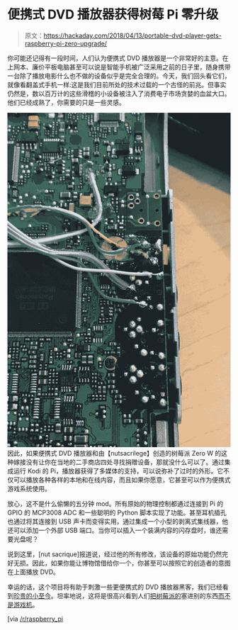 # 便携式 DVD 播放器获得树莓 Pi 零升级

> 原文：<https://hackaday.com/2018/04/13/portable-dvd-player-gets-raspberry-pi-zero-upgrade/>

你可能还记得有一段时间，人们认为便携式 DVD 播放器是一个非常好的主意。在上网本、廉价平板电脑甚至可以说是智能手机被广泛采用之前的日子里，随身携带一台除了播放电影什么也不做的设备似乎是完全合理的。今天，我们回头看它们，就像看翻盖式手机一样:这是我们目前所处的技术过载的一个古怪的前兆。但事实仍然是，数以百万计的这些滑稽的小设备被注入了消费电子市场贪婪的血盆大口。他们已经成熟了，你需要的只是一些灵感。

[![](img/acdbaca34f467c77c4a52561dff98bf3.png)](https://hackaday.com/wp-content/uploads/2018/04/pidvd_detail.jpg) 因此，如果便携式 DVD 播放器和由【nutsacrilege】创造的树莓派 Zero W 的这种嫁接没有让你在当地的二手商店四处寻找捐赠设备，那就没什么可以了。通过集成运行 Kodi 的 Pi，播放器获得了多媒体的支持，可以说弥补了过时的外形。它不仅可以播放各种各样的本地和在线内容，而且如果你愿意，它甚至可以作为便携式游戏系统使用。

放心，这不是什么偷懒的五分钟 mod。所有原始的物理控制都通过连接到 Pi 的 GPIO 的 MCP3008 ADC 和一些聪明的 Python 脚本实现了功能。甚至耳机插孔也通过将其连接到 USB 声卡而变得实用，通过集成一个小型的剥离式集线器，他还可以添加一个外部 USB 端口。当你可以插入一个装满内容的闪存盘时，谁还需要光盘呢？

说到这里，[nut sacrique]报道说，经过他的所有修改，该设备的原始功能仍然完好无损。因此，如果你能让博物馆借给你一个，你甚至可以按照它的创造者的意图在上面播放 DVD。

幸运的话，这个项目将有助于刺激一些更便携式的 DVD 播放器黑客，我们已经看到[珍贵的小至今](https://hackaday.com/2008/02/06/20-mini-dvd-player-lcd-hacking/)。坦率地说，这将是很高兴看到人们[把树莓派的](https://hackaday.com/2016/04/10/gameboy-case-lives-on-with-a-pi-zero/)塞进别的东西[而不是游戏机](https://hackaday.com/2016/11/12/pi-zero-transforms-to-game-boy/)。

[via [/r/raspberry_pi](https://www.reddit.com/r/raspberry_pi/comments/8bmbu5/old_dusty_portable_dvd_player_given_new_life_with/)